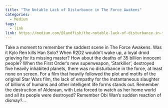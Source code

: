 ```yaml
---
title: "The Notable Lack of Disturbance in The Force Awakens"
categories:
  - Medium 
tags:
  - link
link: https://medium.com/@landfish/the-notable-lack-of-disturbance-in-the-force-awakens-be2e180cc940 
---
```


Take a moment to remember the saddest scene in The Force Awakens. Was it Kylo Ren kills Han Solo? When R2D2 wouldn’t wake up, a loyal droid grieving for its missing master? How about the deaths of 35 billion innocent people? When the First Order’s new superweapon, ‘Starkiller’, destroyed five heavily inhabited planets, there was no disturbance in the force, at least none on screen. For a film that heavily followed the plot and motifs of the original Star Wars film, the lack of empathy for the instantaneous slaughter of billions of humans and other intelligent life forms stands out. Remember the destruction of Alderaan, with Leia forced to watch as her home world and all its people were destroyed? Remember Obi Wan’s sudden reaction of dismay?...
